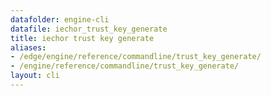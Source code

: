 ```yaml
---
datafolder: engine-cli
datafile: iechor_trust_key_generate
title: iechor trust key generate
aliases:
- /edge/engine/reference/commandline/trust_key_generate/
- /engine/reference/commandline/trust_key_generate/
layout: cli
---
```


<!--
This page is automatically generated from iEchor's source code. If you want to
suggest a change to the text that appears here, open a ticket or pull request
in the source repository on GitHub:

https://github.com/iechor/cli
-->
